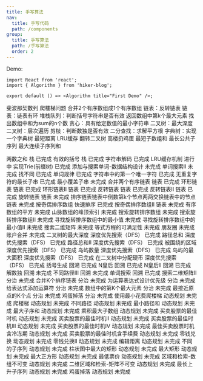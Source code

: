 ```yaml
---
title: 手写算法
nav:
  title: 手写代码
  path: /components
group:
  title: 手写算法
  path: /手写算法
  order: 2
---
```


Demo:

```tsx
import React from 'react';
import { Algorithm } from 'hiker-blog';

export default () => <Algorithm title="First Demo" />;
```
斐波那契数列
爬楼梯问题
合并2个有序数组成1个有序数组
链表：反转链表
链表：链表有环
堆栈队列：判断括号字符串是否有效
返回数组中第k个最大元素
找出数组中和为sum的n个数
贪心：具有给定数值的最小字符串
二叉树：最大深度
二叉树：层次遍历
剪枝：判断数独是否有效
二分查找：求解平方根
字典树：实现一个字典树
最短距离
LRU缓存
翻转二叉树
高楼扔鸡蛋
最短子数组和
最长公共子序列
最大连续子序列和


两数之和	栈	已完成
有效的括号	栈	已完成
字符串解码		已完成
LRU缓存机制		进行中
实现Trie(前缀树)		已完成
添加与搜索单词-数据结构设计		未完成
单词搜索II		未完成
找不同		已完成
单词规律		已完成
字符串中的第一个唯一字符		已完成
无重复字符的最⻓子串		已完成
最小覆盖子串		未完成
合并两个有序链表	链表	已完成
环形链表	链表	已完成
环形链表II	链表	已完成
反转链表	链表	已完成
反转链表II	链表	已完成
旋转链表	链表	未完成
排序链表链表中倒数第k个节点两两交换链表中的节点	链表	未完成
按奇偶排序数组	快速排序	已完成
按奇偶排序数组II	链表	未完成
有序数组的平方		未完成
山脉数组的峰顶索引		未完成
搜索旋转排序数组		未完成
搜索旋转排序数组II		未完成
寻找旋转排序数组中的最小值		未完成
寻找旋转排序数组中的最小值II		未完成
搜索二维矩阵		未完成
等式方程的可满足性		未完成
朋友圈		未完成
账户合并		未完成
二叉树的最大深度	深度优先搜索（DFS）	已完成
路径总和	深度优先搜索（DFS）	已完成
路径总和II	深度优先搜索（DFS）	已完成
被围绕的区域	深度优先搜索（DFS）	已完成
岛屿数量	深度优先搜索（DFS）	已完成
岛屿的最大面积	深度优先搜索（DFS）	已完成
在二叉树中分配硬币	深度优先搜索（DFS）	已完成
括号生成	回溯	已完成
N皇后	回溯	已完成
N皇后II	回溯	已完成
解数独	回溯	未完成
不同路径III	回溯	未完成
单词搜索	回溯	已完成
搜索二维矩阵II	分治	未完成
合并K个排序链表	分治	未完成
为运算表达式设计优先级	分治	未完成
给表达式添加运算符	分治	未完成
数组中的第K个最大元素	分治	未完成
最接近原点的K个点	分治	未完成
鸡蛋掉落	分治	未完成
使用最小花费爬楼梯	动态规划	未完成
爬楼梯	动态规划	未完成
不同路径	动态规划	未完成
最小路径和	动态规划	未完成
最大子序和	动态规划	未完成
乘积最大子数组	动态规划	未完成
买卖股票的最佳时机	动态规划	未完成
买卖股票的最佳时机II	动态规划	未完成
买卖股票的最佳时机III	动态规划	未完成
买卖股票的最佳时机IV	动态规划	未完成
最佳买卖股票时机含冷冻期	动态规划	未完成
买卖股票的最佳时机含手续费	动态规划	未完成
零钱兑换	动态规划	未完成
零钱兑换II	动态规划	未完成
编辑距离	动态规划	未完成
不同的子序列	动态规划	未完成
柱状图中最大的矩形	动态规划	未完成
最大矩形	动态规划	未完成
最大正方形	动态规划	未完成
最低票价	动态规划	未完成
区域和检索-数组不可变	动态规划	未完成
二维区域和检索-矩阵不可变	动态规划	未完成
最⻓上升子序列	动态规划	未完成
鸡蛋掉落	动态规划	未完成